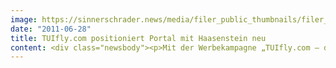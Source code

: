 ```yaml
---
image: https://sinnerschrader.news/media/filer_public_thumbnails/filer_public/df/9d/df9d02ff-06f4-4db0-9221-5d5fb3838e3b/varfoldersdjk8pxf42x64d8fxslz8jcc8fc0000gnttmpabprmh__480x288_q85_crop_subsampling-2_upscale.jpg
date: "2011-06-28"
title: TUIfly.com positioniert Portal mit Haasenstein neu
content: <div class="newsbody"><p>Mit der Werbekampagne „TUIfly.com – das superschnelle Flug-Reise-Portal“ repositioniert Haasenstein Tuifly.com von der Airline zur Multi-Airline-Plattform. Hier können Kunden die günstigsten Flüge von aktuell 18 Airlines schnell auswählen und in einer Buchung miteinander kombinieren.</p><p>Die Kreativagentur Haasenstein, die im Februar den Etat für die gesamte Marketingkommunikation von TUIfly.com übernommen hat, koordiniert die Kampagne ganzheitlich. Zum Arbeitspaket gehören die strategische Markenführung sowie die Konzeption und Umsetzung der kanalübergreifenden Kampagnen mit Schwerpunkt auf der interaktiven Kommunikation.</p><p>Zu sehen sind die Motive natürlich im Netz, auf Plakaten, Citylights und auf Sonderflächen an mehreren deutschen Flughäfen, u.a. in Hamburg. Die Anfang des Jahres gegründete Agentur Haasenstein gehört zu SinnerSchrader, die auch die Web-Plattform TUIfly.com technisch betreut und strategisch weiterentwickelt. Produkt und Vermarktung, E-Commerce-Auftritt und Kommunikation kommen somit aus einer Hand. Diese Verzahnung garantiert TUIfly.com einen integrierten, einheitlichen Auftritt.</p><p>„Ich bin sehr froh, dass wir in Zusammenarbeit mit Haasenstein eine Werbekampagne entwickelt haben, die unseren Kunden die Vorteile unseres Flug- und Reiseportals klar aufzeigt. Haasenstein verfolgt den gleichen strategischen Ansatz wie wir, zudem nutzen wir die kurzen Wege zu SinnerSchrader für eine positive und reibungsfreie Vernetzung der Marketingkommunikation mit dem Onlineauftritt,“ so Alejandro Gonzalez-Espinosa, Vice President Product, Sales &amp; Marketing TUIfly.com.</p><p>Dem stimmt Timm Hanebeck, Kreativchef von Haasenstein, zu und ergänzt&#58; „Marken müssen glaubhafte Antworten liefern&#58; ‘Warum ich – und nicht die anderen?’ Diese Antworten und die relevanten Mehrwerte müssen in allen Medien transportiert werden. Was zählt ist relevanter Inhalt, glaubhaft und ganzheitlich kommuniziert. Das haben wir durch die Nähe zu SinnerSchrader und unserem Kunden mit dieser Kampagne erreicht.“</p><p><strong>Über Haasenstein<br/></strong>Die Digitalisierung hat den Markt so stark verändert, dass die Unternehmen eine neue Form von Kommunikation benötigen. Die Kreativagentur Haasenstein ist die Antwort auf diese Herausforderung. Dort gilt&#58; “Digital first, analog next”. Haasenstein (gegründet 2011) ist das jüngste Kind der SinnerSchrader-Gruppe.</p></div>
---
```

